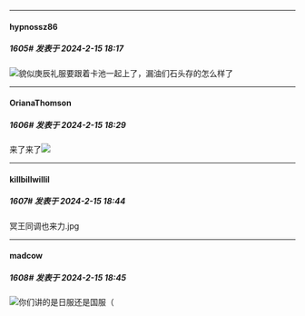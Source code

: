 
*****

####  hypnossz86  
##### 1605#       发表于 2024-2-15 18:17

<img src="https://static.saraba1st.com/image/smiley/face2017/037.png" referrerpolicy="no-referrer">貌似庚辰礼服要跟着卡池一起上了，漏油们石头存的怎么样了


*****

####  OrianaThomson  
##### 1606#       发表于 2024-2-15 18:29

来了来了<img src="https://static.saraba1st.com/image/smiley/face2017/037.png" referrerpolicy="no-referrer">


*****

####  killbillwillil  
##### 1607#       发表于 2024-2-15 18:44

冥王同调也来力.jpg


*****

####  madcow  
##### 1608#       发表于 2024-2-15 18:45

<img src="https://static.saraba1st.com/image/smiley/face2017/037.png" referrerpolicy="no-referrer">你们讲的是日服还是国服（

